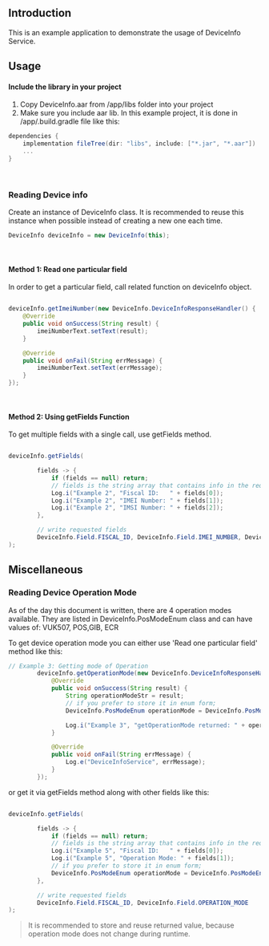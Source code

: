 ## Introduction

This is an example application to demonstrate the usage of DeviceInfo Service. 

## Usage

#### Include  the library in your project

 1) Copy DeviceInfo.aar from /app/libs folder into your project  
 2) Make sure you include aar lib. In this example project, it is done in /app/.build.gradle file like this:

```groovy
dependencies {
    implementation fileTree(dir: "libs", include: ["*.jar", "*.aar"])
    ...
}
```
<br/>

### Reading Device info

Create an instance of DeviceInfo class. It is recommended to reuse this instance when possible instead of creating a new one each time.

```java
DeviceInfo deviceInfo = new DeviceInfo(this);
```

<br/>

#### Method 1: Read one particular field

In order to get a particular field, call related function on deviceInfo object.

```java

deviceInfo.getImeiNumber(new DeviceInfo.DeviceInfoResponseHandler() {
    @Override
    public void onSuccess(String result) {
        imeiNumberText.setText(result);
    }

    @Override
    public void onFail(String errMessage) {
        imeiNumberText.setText(errMessage);
    }
});
```

<br/>

#### Method 2: Using getFields Function
To get multiple fields with a single call, use getFields method.

```java

deviceInfo.getFields(

        fields -> {
            if (fields == null) return;
            // fields is the string array that contains info in the requested order
            Log.i("Example 2", "Fiscal ID:   " + fields[0]);
            Log.i("Example 2", "IMEI Number: " + fields[1]);
            Log.i("Example 2", "IMSI Number: " + fields[2]);
        },

        // write requested fields
        DeviceInfo.Field.FISCAL_ID, DeviceInfo.Field.IMEI_NUMBER, DeviceInfo.Field.IMSI_NUMBER
);
```

## Miscellaneous

### Reading Device Operation Mode

As of the day this document is written, there are 4 operation modes available. They are listed in  DeviceInfo.PosModeEnum class and can have values of: VUK507, POS,GIB, ECR



To get device operation mode you can either use 'Read one particular field' method like this:

```java
// Example 3: Getting mode of Operation
        deviceInfo.getOperationMode(new DeviceInfo.DeviceInfoResponseHandler() {
            @Override
            public void onSuccess(String result) {
                String operationModeStr = result;
                // if you prefer to store it in enum form;
                DeviceInfo.PosModeEnum operationMode = DeviceInfo.PosModeEnum.valueOf(operationModeStr);

                Log.i("Example 3", "getOperationMode returned: " + operationMode);
            }

            @Override
            public void onFail(String errMessage) {
                Log.e("DeviceInfoService", errMessage);
            }
        });
```

or get it via getFields method along with other fields like this:

```java

deviceInfo.getFields(

        fields -> {
            if (fields == null) return;
            // fields is the string array that contains info in the requested order
            Log.i("Example 5", "Fiscal ID:   " + fields[0]);
            Log.i("Example 5", "Operation Mode: " + fields[1]);
            // if you prefer to store it in enum form;
            DeviceInfo.PosModeEnum operationMode = DeviceInfo.PosModeEnum.valueOf(fields[1]);
        },

        // write requested fields
        DeviceInfo.Field.FISCAL_ID, DeviceInfo.Field.OPERATION_MODE
);
```

> It is recommended to store and reuse returned value, because operation mode does not change during runtime.
